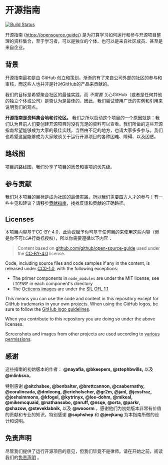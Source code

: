 # 开源指南

[![Build Status](https://travis-ci.org/github/open-source-guide.svg?branch=gh-pages)](https://travis-ci.org/github/open-source-guide)

开源指南 (https://opensource.guide/) 是为打算学习如何运行和参与开源项目整理的资料集合，至于学习者，可以是独立的个体、也可以是来自社区成员、甚至是来自企业。

## 背景

开源指南最初是由 GitHub 创立和策划，渐渐的有了来自公司外部的社区的参与和审核，而这些人也并非是针对GitHub的产品来贡献的。

我们的目标是希望聚合社区的最佳实践，而 *不需要* 关心GitHub（或者是任何其他的独立个体或公司）是否认为是最佳的。因此，我们尝试使用广泛的实例和引用来说明我们的观点。

**开源指南是资料集合地和讨论区。** 我们之所以启动这个项目的一个原因就是：我们认为目前人们要创建开源项目时没有充足的资料可以查看。我们所做的这些开源指南希望能够成为大家的最佳实践，当然由不足的地方，也请大家多多参与。我们也希望这里能够成为大家敞谈关于运行开源项目的各种困难、障碍、以及困惑。


## 路线图

项目的[路线图](docs/roadmap.md)，我们分享了项目的愿景和事项的优先级。

## 参与贡献

我们对本项目的目标是成为社区的最佳实践，所以我们需要四方人才的参与！有一些主见和建议？请移步[贡献指南](/CONTRIBUTING.md)，找找反馈和贡献的正确路径。


## Licenses

本项目内容基于[CC-BY-4.0](https://creativecommons.org/licenses/by/4.0/)，此协议赋予你可基于任何目的来使用这些内容（但是你不可以进行商标授权），所以你需要遵循以下内容：

> Content based on [github.com/github/open-source-guide](https://github.com/github/open-source-guide) used under the [CC-BY-4.0](https://creativecommons.org/licenses/by/4.0/) license.

Code, including source files and code samples if any in the content, is released under [CC0-1.0](https://creativecommons.org/publicdomain/zero/1.0/), with the following exceptions:

* The primer components in `node_modules` are under the MIT license; see `LICENSE` in each component's directory
* The [Octicons images](https://octicons.github.com) are under the [SIL OFL 1.1](http://scripts.sil.org/OFL)

This means you can use the code and content in this repository except for GitHub trademarks in your own projects. When using the GitHub logos, be sure to follow the [GitHub logo guidelines](https://github.com/logos).

When you contribute to this repository you are doing so under the above licenses.

Screenshots and images from other projects are used according to [various permissions](notices.md#permissions).

## 感谢

这些指南的初始版本的作者： **@nayafia, @bkeepers, @stephbwills,** 以及 **@mlinksva**。


特别感谢 **@aitchabee, @benbalter, @brettcannon, @caabernathy, @coralineada, @dmleong, @ericholscher, @gr2m, @janl, @jessfraz, @joshsimmons, @kfogel, @kytrinyx, @lee-dohm, @mikeal, @mikemcquaid, @nathansobo, @nruff, @nsqe, @orta, @parkr, @shazow, @steveklabnik,** 以及 **@wooorm** ，感谢他们为初始版本非常有价值的贡献和专业的知识。特别感谢 **@sophshep** 和 **@jeejkang** 为本指南所做的设计和说明。

## 免责声明
尽管我们提供了运行开源项目的意见，但我们毕竟不是律师。请在开始之前，阅读我们的[免责声明](notices.md#legal-disclaimer) 。
